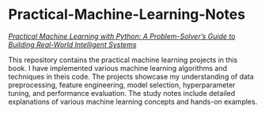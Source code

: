 # Practical-Machine-Learning-Notes
[*Practical Machine Learning with Python: A Problem-Solver’s Guide to Building Real-World Intelligent Systems*](practical-machine-learning-python-problem-solvers.pdf)

This repository contains the practical machine learning projects in this book. I have implemented various machine learning algorithms and techniques in theis code. 
The projects showcase my understanding of data preprocessing, feature engineering, model selection, hyperparameter tuning, and performance evaluation. The study notes include detailed explanations of various machine learning concepts and hands-on examples.


